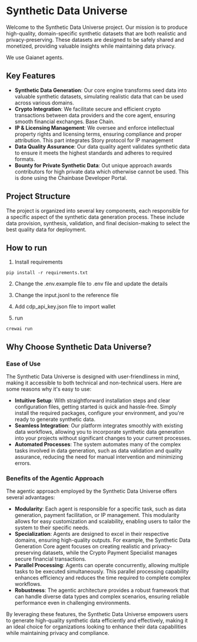 # Synthetic Data Universe

Welcome to the Synthetic Data Universe project. Our mission is to produce high-quality, domain-specific synthetic datasets that are both realistic and privacy-preserving. These datasets are designed to be safely shared and monetized, providing valuable insights while maintaining data privacy.

We use Gaianet agents.

## Key Features

- **Synthetic Data Generation**: Our core engine transforms seed data into valuable synthetic datasets, simulating realistic data that can be used across various domains.
- **Crypto Integration**: We facilitate secure and efficient crypto transactions between data providers and the core agent, ensuring smooth financial exchanges. Base Chain.
- **IP & Licensing Management**: We oversee and enforce intellectual property rights and licensing terms, ensuring compliance and proper attribution. This part integrates Story protocol for IP management
- **Data Quality Assurance**: Our data quality agent validates synthetic data to ensure it meets the highest standards and adheres to required formats.
- **Bounty for Private Synthetic Data**: Out unique approach awards contributors for high private data which otherwise cannot be used. This is done using the Chainbase Developer Portal.

## Project Structure

The project is organized into several key components, each responsible for a specific aspect of the synthetic data generation process. These include data provision, synthesis, validation, and final decision-making to select the best quality data for deployment.

## How to run

1. Install requirements

```
pip install -r requirements.txt
```

2. Change the .env.example file to .env file and update the details

3. Change the input.jsonl to the reference file

4. Add cdp_api_key.json file to import wallet

5. run
```
crewai run
```


## Why Choose Synthetic Data Universe?

### Ease of Use

The Synthetic Data Universe is designed with user-friendliness in mind, making it accessible to both technical and non-technical users. Here are some reasons why it's easy to use:

- **Intuitive Setup**: With straightforward installation steps and clear configuration files, getting started is quick and hassle-free. Simply install the required packages, configure your environment, and you're ready to generate synthetic data.
- **Seamless Integration**: Our platform integrates smoothly with existing data workflows, allowing you to incorporate synthetic data generation into your projects without significant changes to your current processes.
- **Automated Processes**: The system automates many of the complex tasks involved in data generation, such as data validation and quality assurance, reducing the need for manual intervention and minimizing errors.

### Benefits of the Agentic Approach

The agentic approach employed by the Synthetic Data Universe offers several advantages:

- **Modularity**: Each agent is responsible for a specific task, such as data generation, payment facilitation, or IP management. This modularity allows for easy customization and scalability, enabling users to tailor the system to their specific needs.
- **Specialization**: Agents are designed to excel in their respective domains, ensuring high-quality outputs. For example, the Synthetic Data Generation Core agent focuses on creating realistic and privacy-preserving datasets, while the Crypto Payment Specialist manages secure financial transactions.
- **Parallel Processing**: Agents can operate concurrently, allowing multiple tasks to be executed simultaneously. This parallel processing capability enhances efficiency and reduces the time required to complete complex workflows.
- **Robustness**: The agentic architecture provides a robust framework that can handle diverse data types and complex scenarios, ensuring reliable performance even in challenging environments.

By leveraging these features, the Synthetic Data Universe empowers users to generate high-quality synthetic data efficiently and effectively, making it an ideal choice for organizations looking to enhance their data capabilities while maintaining privacy and compliance.